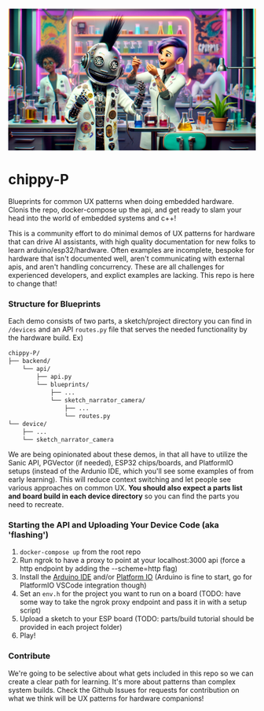 ![](./docs/chippyalt.jpg)

# chippy-P

Blueprints for common UX patterns when doing embedded hardware. Clonis the repo, docker-compose up the api, and get ready to slam your head into the world of embedded systems and c++!

This is a community effort to do minimal demos of UX patterns for hardware that can drive AI assistants, with high quality documentation for new folks to learn arduino/esp32/hardware. Often examples are incomplete, bespoke for hardware that isn't documented well, aren't communicating with external apis, and aren't handling concurrency. These are all challenges for experienced developers, and explict examples are lacking. This repo is here to change that!

### Structure for Blueprints

Each demo consists of two parts, a sketch/project directory you can find in `/devices` and an API `routes.py` file that serves the needed functionality by the hardware build. Ex)

```
chippy-P/
├── backend/
    └── api/
        ├── api.py
        └── blueprints/
            ├── ...
            └── sketch_narrator_camera/
                ├── ...
                └── routes.py
└── device/
    ├── ...
    └── sketch_narrator_camera
```

We are being opinionated about these demos, in that all have to utilize the Sanic API, PGVector (if needed), ESP32 chips/boards, and PlatformIO setups (instead of the Ardunio IDE, which you'll see some examples of from early learning). This will reduce context switching and let people see various approaches on common UX. **You should also expect a parts list and board build in each device directory** so you can find the parts you need to recreate.


### Starting the API and Uploading Your Device Code (aka 'flashing')

1. `docker-compose up` from the root repo
2. Run ngrok to have a proxy to point at your localhost:3000 api (force a http endpoint by adding the --scheme=http flag)
3. Install the [Arduino IDE](https://www.arduino.cc/en/software) and/or [Platform IO](https://platformio.org/) (Arduino is fine to start, go for PlatformIO VSCode integration though)
4. Set an `env.h` for the project you want to run on a board (TODO: have some way to take the ngrok proxy endpoint and pass it in with a setup script)
5. Upload a sketch to your ESP board (TODO: parts/build tutorial should be provided in each project folder)
6. Play!

### Contribute

We're going to be selective about what gets included in this repo so we can create a clear path for learning. It's more about patterns than complex system builds. Check the Github Issues for requests for contribution on what we think will be UX patterns for hardware companions!
